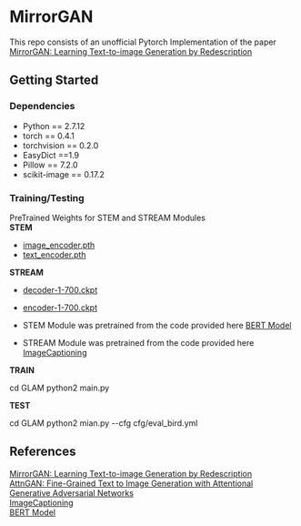 #  MirrorGAN

This repo consists of an unofficial Pytorch Implementation of the paper [MirrorGAN: Learning Text-to-image Generation by Redescription](https://arxiv.org/abs/1903.05854)

## Getting Started

### Dependencies

* Python == 2.7.12
* torch == 0.4.1
* torchvision == 0.2.0
* EasyDict ==1.9
* Pillow == 7.2.0
* scikit-image == 0.17.2

### Training/Testing

PreTrained Weights for STEM and STREAM Modules
<br>
**STEM**

* [image_encoder.pth](https://drive.google.com/drive/u/1/folders/1cgh64vj3BGf71GKKQ4Ic-V6DqapuM0EE)
* [text_encoder.pth](https://drive.google.com/drive/u/1/folders/1cgh64vj3BGf71GKKQ4Ic-V6DqapuM0EE)

**STREAM**

* [decoder-1-700.ckpt](https://drive.google.com/drive/u/1/folders/1Rem1XxZCrXZ6TKjFCqv0pfAZCZXhIwrE)
* [encoder-1-700.ckpt](https://drive.google.com/drive/u/1/folders/1Rem1XxZCrXZ6TKjFCqv0pfAZCZXhIwrE)


* STEM Module was pretrained from the code provided here [BERT Model](https://github.com/google-research/bert)
* STREAM Module was pretrained from the code provided here [ImageCaptioning](https://github.com/yunjey/pytorch-tutorial/tree/master/tutorials/03-advanced/image_captioning)


**TRAIN**

cd GLAM
python2 main.py

**TEST**

cd GLAM
python2 mian.py --cfg cfg/eval_bird.yml


## References
[MirrorGAN: Learning Text-to-image Generation by Redescription](https://arxiv.org/abs/1903.05854)
<br>
[AttnGAN: Fine-Grained Text to Image Generation with Attentional Generative Adversarial Networks](https://openaccess.thecvf.com/content_cvpr_2018/papers/Xu_AttnGAN_Fine-Grained_Text_CVPR_2018_paper.pdf)
<br>
[ImageCaptioning](https://github.com/yunjey/pytorch-tutorial/tree/master/tutorials/03-advanced/image_captioning)
<br>
[BERT Model](https://github.com/google-research/bert)
